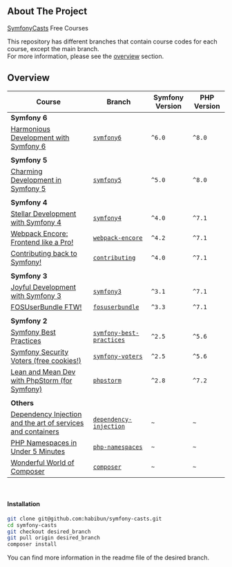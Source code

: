 ## About The Project
[SymfonyCasts][symfonycasts] Free Courses  

This repository has different branches that contain course codes for each course, except the main branch.  
For more information, please see the [overview](#overview) section.

## Overview
| Course                                                                                 | Branch                                             | Symfony Version | PHP Version |
|----------------------------------------------------------------------------------------|----------------------------------------------------|-----------------|-------------|
| **Symfony 6**                                                                          |                                                    |                 |             |
| [Harmonious Development with Symfony 6][sc-symfony6]                                   | [`symfony6`][symfony6]                             | `^6.0`          | `^8.0`      |
|                                                                                        |                                                    |                 |             |
| **Symfony 5**                                                                          |                                                    |                 |             |
| [Charming Development in Symfony 5][sc-symfony5]                                       | [`symfony5`][symfony5]                             | `^5.0`          | `^8.0`      |
|                                                                                        |                                                    |                 |             |
| **Symfony 4**                                                                          |                                                    |                 |             |
| [Stellar Development with Symfony 4][sc-symfony4]                                      | [`symfony4`][symfony4]                             | `^4.0`          | `^7.1`      |
| [Webpack Encore: Frontend like a Pro!][sc-webpack-encore]                              | [`webpack-encore`][webpack-encore]                 | `^4.2`          | `^7.1`      |
| [Contributing back to Symfony!][sc-contributing]                                       | [`contributing`][contributing]                     | `^4.0`          | `^7.1`      |
|                                                                                        |                                                    |                 |             |
| **Symfony 3**                                                                          |                                                    |                 |             |
| [Joyful Development with Symfony 3][sc-symfony3]                                       | [`symfony3`][symfony3]                             | `^3.1`          | `^7.1`      |
| [FOSUserBundle FTW!][sc-fosuserbundle]                                                 | [`fosuserbundle`][fosuserbundle]                   | `^3.3`          | `^7.1`      |
|                                                                                        |                                                    |                 |             |
| **Symfony 2**                                                                          |                                                    |                 |             |
| [Symfony Best Practices][sc-symfony-best-practices]                                    | [`symfony-best-practices`][symfony-best-practices] | `^2.5`          | `^5.6`      |
| [Symfony Security Voters (free cookies!)][sc-symfony-voters]                           | [`symfony-voters`][symfony-voters]                 | `^2.5`          | `^5.6`      |
| [Lean and Mean Dev with PhpStorm &#40;for Symfony&#41;][sc-phpstorm]                   | [`phpstorm`][phpstorm]                             | `^2.8`          | `^7.2`      |
|                                                                                        |                                                    |                 |             |
| **Others**                                                                             |                                                    |                 |             |
| [Dependency Injection and the art of services and containers][sc-dependency-injection] | [`dependency-injection`][dependency-injection]     | `~`             | `~`         |
| [PHP Namespaces in Under 5 Minutes][sc-php-namespaces]                                 | [`php-namespaces`][php-namespaces]                 | `~`             | `~`         |
| [Wonderful World of Composer][sc-composer]                                             | [`composer`][composer]                             | `~`             | `~`         |


<br/>

#### Installation
```bash
git clone git@github.com:habibun/symfony-casts.git
cd symfony-casts
git checkout desired_branch
git pull origin desired_branch
composer install
```
You can find more information in the readme file of the desired branch.




[//]: # (Links)
[symfonycasts]: https://symfonycasts.com/


[//]: # (Symfony 6)
[sc-symfony6]: https://symfonycasts.com/screencast/symfony
[symfony6]: https://github.com/habibun/symfony-casts/tree/symfony6


[//]: # (Symfony 5)
[sc-symfony5]: https://symfonycasts.com/screencast/symfony5
[symfony5]: https://github.com/habibun/symfony-casts/tree/symfony5


[//]: # (Symfony 4)
[sc-symfony4]: https://symfonycasts.com/screencast/symfony4
[symfony4]: https://github.com/habibun/symfony-casts/tree/symfony4

[sc-webpack-encore]: https://symfonycasts.com/screencast/webpack-encore
[webpack-encore]: https://github.com/habibun/symfony-casts/tree/webpack-encore

[sc-contributing]: https://symfonycasts.com/screencast/contributing
[contributing]: https://github.com/habibun/symfony-casts/tree/contributing


[//]: # (Symfony 3)
[sc-symfony3]: https://symfonycasts.com/screencast/symfony3
[symfony3]: https://github.com/habibun/symfony-casts/tree/symfony3

[sc-fosuserbundle]: https://symfonycasts.com/screencast/fosuserbundle
[fosuserbundle]: https://github.com/habibun/symfony-casts/tree/fosuserbundle


[//]: # (Symfony 2)
[sc-symfony-best-practices]: https://symfonycasts.com/screencast/symfony-best-practices
[symfony-best-practices]: https://github.com/habibun/symfony-casts/tree/symfony-best-practices

[sc-symfony-voters]: https://symfonycasts.com/screencast/symfony-voters
[symfony-voters]: https://github.com/habibun/symfony-casts/tree/symfony-voters


[//]: # (Others)
[sc-phpstorm]: https://symfonycasts.com/screencast/phpstorm
[phpstorm]: https://github.com/habibun/symfony-casts/tree/phpstorm

[sc-dependency-injection]: https://symfonycasts.com/screencast/dependency-injection
[dependency-injection]: https://github.com/habibun/symfony-casts/tree/dependency-injection

[sc-php-namespaces]: https://symfonycasts.com/screencast/php-namespaces
[php-namespaces]: https://github.com/habibun/symfony-casts/tree/php-namespaces

[sc-composer]: https://symfonycasts.com/screencast/composer
[composer]: https://github.com/habibun/symfony-casts/tree/composer  

